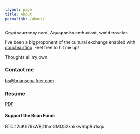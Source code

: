 ```yaml
---
layout: page
title: About
permalink: /about/
---
```


Cryptocurrency nerd, Aquaponics enthusiast, world traveler.  

I've been a big proponent of the cultural exchange enabled with [couchsurfing](https://www.couchsurfing.com/people/bs25). Feel free to hit me up!

Thoughts all my own.

### Contact me

[bs@brianschaffner.com](mailto:bs@brianschaffner.com)

### Resume
[PDF](brianschaffner.com/images/bs-20180418-scrubbed.pdf) 

#### Support the Brian Fund:


BTC:12uKh79xWBj11hmGMQ5XsnkkwSbpRu1squ

